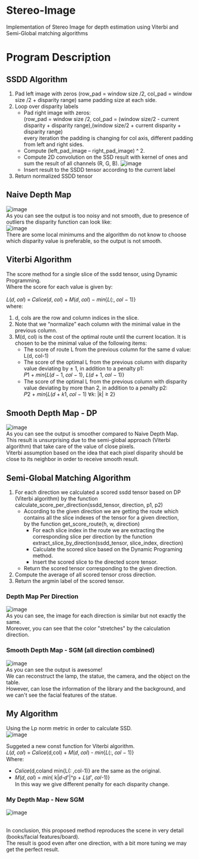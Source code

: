# Stereo-Image
Implementation of Stereo Image for depth estimation using Viterbi and Semi-Global matching algorithms

# Program Description
## SSDD Algorithm
1. Pad left image with zeros (row_pad = window size /2, col_pad = window size /2 + disparity range) same padding size at each side.
2. Loop over disparity labels
   - Pad right image with zeros:<br /> 
    (row_pad = window size /2, col_pad = (window size/2 - current disparity + disparity range),(window size/2 + current disparity + disparity range)<br />
    every iteration the padding is changing for col axis, different padding from left and right sides.
   - Compute (left_pad_image – right_pad_image) ^ 2.
   - Compute 2D convolution on the SSD result with kernel of ones and sum the result of all channels (R, G, B).
  ![image](https://user-images.githubusercontent.com/108329249/178107254-4d72e948-a14d-47b8-83e1-29f468d02c8e.png)
   - Insert result to the SSDD tensor according to the current label
3. Return normalized SSDD tensor

## Naive Depth Map
![image](https://user-images.githubusercontent.com/108329249/178107623-3b6f9eca-a007-4519-90c4-e5308e850db9.png)
<br />As you can see the output is too noisy and not smooth, due to presence of outliers the disparity function can look like:<br />
![image](https://user-images.githubusercontent.com/108329249/178107662-9e69aada-ca25-4f51-b321-e65e71c734a0.png)
<br />There are some local minimums and the algorithm do not know to choose which disparity value is preferable, so the output is not smooth.

## Viterbi Algorithm
The score method for a single slice of the ssdd tensor, using Dynamic Programming.<br />
Where the score for each value is given by:<br />
<br />𝐿(𝑑, 𝑐𝑜𝑙) = 𝐶𝑠𝑙𝑖𝑐𝑒(𝑑, 𝑐𝑜𝑙) + 𝑀(𝑑, 𝑐𝑜𝑙) − 𝑚𝑖𝑛{𝐿(:, 𝑐𝑜𝑙 − 1)}<br />
where:<br />
1. d, cols are the row and column indices in the slice.
2. Note that we “normalize” each column with the minimal value in the previous
column.
3. M(d, col) is the cost of the optimal route until the current location. It is chosen to be
the minimal value of the following items:
    - The score of route L from the previous column for the same d value: L(d, col-1)
    - The score of the optimal L from the previous column with disparity value deviating by ± 1, in addition to a penalty p1:<br />
      𝑃1 + 𝑚𝑖𝑛{𝐿(𝑑 − 1, 𝑐𝑜𝑙 − 1), 𝐿(𝑑 + 1, 𝑐𝑜𝑙 − 1)}
    -  The score of the optimal L from the previous column with disparity value deviating by more than 2, in addition to a penalty p2:<br />
       𝑃2 + 𝑚𝑖𝑛{𝐿(𝑑 + 𝑘1, 𝑐𝑜𝑙 − 1) ∀𝑘: |𝑘| ≥ 2}
       
## Smooth Depth Map - DP
![image](https://user-images.githubusercontent.com/108329249/178107963-4c793ba2-efef-4e6c-811a-6b796608292e.png)
<br />As you can see the output is smoother compared to Naive Depth Map.<br />
This result is unsurprising due to the semi-global approach (Viterbi algorithm) that take care of the value of close pixels.<br />
Viterbi assumption based on the idea that each pixel disparity should be close to its neighbor in order to receive smooth result.

## Semi-Global Matching Algorithm
1.	For each direction we calculated a scored ssdd tensor based on DP (Viterbi algorithm) by the function <br />
   calculate_score_per_direction(ssdd_tensor, direction, p1, p2)
      - According to the given direction we are getting the route which contains all the slice indexes of the tensor for a given direction,<br />
        by the function get_score_route(h, w, direction) 
         - For each slice index in the route we are extracting the corresponding slice per direction by the function <br /> 
            extract_slice_by_direction(ssdd_tensor, slice_index, direction)
         -	Calculate the scored slice based on the Dynamic Programing method.
         -	Insert the scored slice to the directed score tensor.
       - Return the scored tensor corresponding to the given direction.
2.	Compute the average of all scored tensor cross direction.
3.	Return the argmin label of the scored tensor.

### Depth Map Per Direction
![image](https://user-images.githubusercontent.com/108329249/178108477-b9fce515-588c-4cc4-bd69-b51053c23ba7.png)
<br />As you can see, the image for each direction is similar but not exactly the same.<br />
Moreover, you can see that the color "stretches" by the calculation direction.

### Smooth Depth Map - SGM (all direction combined)
![image](https://user-images.githubusercontent.com/108329249/178108585-9a2b2106-5e6a-40f9-a1ba-101fa0a93acd.png)
<br />As you can see the output is awesome!<br />
We can reconstruct the lamp, the statue, the camera, and the object on the table.<br />
However, can lose the information of the library and the background, and we can't see the facial features of the statue.

## My Algorithm
Using the Lp norm metric in order to calculate SSD.<br />
![image](https://user-images.githubusercontent.com/108329249/178108786-152ccd27-b007-46af-bbb4-8f82c8913eae.png)

Suggeted a new const function for Viterbi algorithm.<br />
𝐿(𝑑, 𝑐𝑜𝑙) = 𝐶𝑠𝑙𝑖𝑐𝑒(d,col) + 𝑀(𝑑, 𝑐𝑜𝑙) - 𝑚𝑖𝑛{𝐿(:, 𝑐𝑜𝑙 − 1)}<br />
Where:
 - 𝐶𝑠𝑙𝑖𝑐𝑒(d,coland min⁡{L(: ,col-1)} are the same as the original.
 - 𝑀(𝑑, 𝑐𝑜𝑙) = 𝑚𝑖𝑛{ k|𝑑-𝑑'|^p + 𝐿(𝑑', 𝑐𝑜𝑙-1)}<br />
In this way we give different penalty for each disparity change.

### My Depth Map - New SGM 
![image](https://user-images.githubusercontent.com/108329249/178110438-296f1975-03fe-4705-ba75-80e992e137a9.png)

<br />In conclusion, this proposed method reproduces the scene in very detail (books/facial features/board).<br />
The result is good even after one direction, with a bit more tuning we may get the perfect result.<br />















